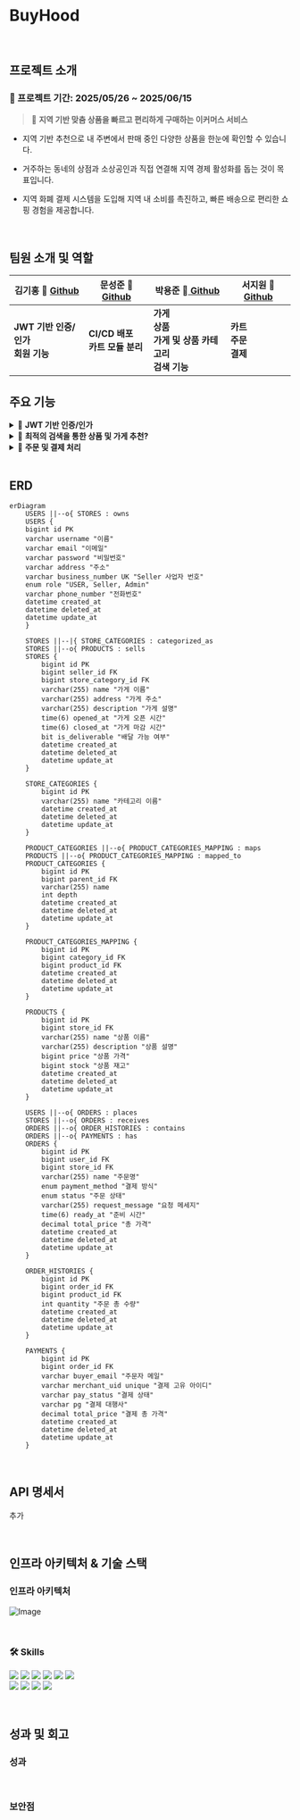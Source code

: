 # BuyHood 

<br>


## 프로젝트 소개

### 📅 프로젝트 기간: 2025/05/26 ~ 2025/06/15

> 📌 **지역 기반 맞춤 상품을 빠르고 편리하게 구매하는 이커머스 서비스**

- 지역 기반 추천으로 내 주변에서 판매 중인 다양한 상품을 한눈에 확인할 수 있습니다. 

- 거주하는 동네의 상점과 소상공인과 직접 연결해 지역 경제 활성화를 돕는 것이 목표입니다.

- 지역 화폐 결제 시스템을 도입해 지역 내 소비를 촉진하고, 빠른 배송으로 편리한 쇼핑 경험을 제공합니다.


<br>

## 팀원 소개 및 역할


| 김기홍  🔗 [Github](https://github.com/KimKiHong-1111) | 문성준    🔗 [Github](https://github.com/sjMun09) | 박용준 🔗[ Github](https://github.com/dereck-jun)           | 서지원   🔗 [Github](https://github.com/jiwonclvl)      |
|-----------------------------------------------------|------------------------------------------------|----------------------------------------------------------|------------|
| **JWT 기반 인증/인가**<br>**회원 기능** | **CI/CD 배포**<br> **카트 모듈 분리**                      | **가게** <br> **상품**  <br> **가게 및 상품 카테고리** <br> **검색 기능** | **카트** <br> **주문**  <br> **결제**



## 주요 기능


<details>
<summary>🪪 <strong>JWT 기반 인증/인가</strong></summary>

- JWT를 활용해 사용자 인증 및 권한 인가를 처리합니다.
- 사용자 역할 기반 권한 제어 (USER, SELLER, ADMIN)


</details>

<details>
<summary>🔎 <strong>최적의 검색을 통한 상품 및 가게 추천?</strong></summary>



</details>

<details>
<summary>🛒 <strong>주문 및 결제 처리</strong></summary>

**[장바구니]**
- 장바구니에서 상품 추가

**[주문]**

- 주문 상태: `PENDING` ➡️ `ACCEPTED (가게 승인)` ➡️ `COMPLETED` (취소시 **CANCELED**, 가게 거절 시 **REJECTED** )
 

**[결제]**

- 결제 상태: `READY` ➡️ `PAID` (실패시 **FAILED** , 취소시 **CANCELED** )


- 결제 수단으로는 **CARD**, **ZERO_PAY** 등을 지원하며, Iamport 결제 모듈을 연동
- **결제 성공** 시 <ins>결제 상태 업데이트</ins>, **실패** 시 <ins>주문 PENDING 상태</ins>
- ZERO_PAY는 QR 코드 생성을 통해 모의 결제 시뮬레이션을 지원

</details>


<br>

## ERD
```mermaid
erDiagram
    USERS ||--o{ STORES : owns
    USERS {
    bigint id PK
    varchar username "이름"
    varchar email "이메일"
    varchar password "비밀번호"
    varchar address "주소"
    varchar business_number UK "Seller 사업자 번호"
    enum role "USER, Seller, Admin"
    varchar phone_number "전화번호"
    datetime created_at 
    datetime deleted_at
    datetime update_at
    }

    STORES ||--|{ STORE_CATEGORIES : categorized_as
    STORES ||--o{ PRODUCTS : sells
    STORES {
        bigint id PK
        bigint seller_id FK 
        bigint store_category_id FK
        varchar(255) name "가게 이름"
        varchar(255) address "가게 주소"
        varchar(255) description "가게 설명"
        time(6) opened_at "가게 오픈 시간"
        time(6) closed_at "가게 마감 시간"
        bit is_deliverable "배달 가능 여부"
        datetime created_at
        datetime deleted_at
        datetime update_at
    }

    STORE_CATEGORIES {
        bigint id PK
        varchar(255) name "카테고리 이름"
        datetime created_at
        datetime deleted_at
        datetime update_at
    }

    PRODUCT_CATEGORIES ||--o{ PRODUCT_CATEGORIES_MAPPING : maps
    PRODUCTS ||--o{ PRODUCT_CATEGORIES_MAPPING : mapped_to
    PRODUCT_CATEGORIES {
        bigint id PK
        bigint parent_id FK 
        varchar(255) name
        int depth 
        datetime created_at
        datetime deleted_at
        datetime update_at
    }

    PRODUCT_CATEGORIES_MAPPING {
        bigint id PK
        bigint category_id FK
        bigint product_id FK
        datetime created_at
        datetime deleted_at
        datetime update_at
    }

    PRODUCTS {
        bigint id PK
        bigint store_id FK
        varchar(255) name "상품 이름"
        varchar(255) description "상품 설명"
        bigint price "상품 가격"
        bigint stock "상품 재고"
        datetime created_at
        datetime deleted_at
        datetime update_at
    }

    USERS ||--o{ ORDERS : places
    STORES ||--o{ ORDERS : receives
    ORDERS ||--o{ ORDER_HISTORIES : contains
    ORDERS ||--o{ PAYMENTS : has
    ORDERS {
        bigint id PK
        bigint user_id FK
        bigint store_id FK
        varchar(255) name "주문명"
        enum payment_method "결제 방식"
        enum status "주문 상태"
        varchar(255) request_message "요청 메세지"
        time(6) ready_at "준비 시간"
        decimal total_price "총 가격"
        datetime created_at
        datetime deleted_at
        datetime update_at
    }

    ORDER_HISTORIES {
        bigint id PK
        bigint order_id FK 
        bigint product_id FK 
        int quantity "주문 총 수량"
        datetime created_at
        datetime deleted_at
        datetime update_at
    }

    PAYMENTS {
        bigint id PK
        bigint order_id FK
        varchar buyer_email "주문자 메일"
        varchar merchant_uid unique "결제 고유 아이디"
        varchar pay_status "결제 상태"
        varchar pg "결제 대행사"
        decimal total_price "결제 총 가격"
        datetime created_at
        datetime deleted_at
        datetime update_at
    }
```

<br>

## API 명세서

추가 

<br>

## 인프라 아키텍처 & 기술 스택

### 인프라 아키텍처

![Image](https://github.com/user-attachments/assets/480572d4-709e-461a-95bb-5006ac71933c)

<br>

### 🛠️ Skills
<p align="left">
  <img src="https://img.shields.io/badge/GitHub-181717?style=flat&logo=github&logoColor=white"/>
  <img src="https://img.shields.io/badge/GitHubActions-2088FF?style=flat&logo=githubactions&logoColor=white"/>
  <img src="https://img.shields.io/badge/Java-007396?style=flat&logo=java&logoColor=white"/>
  <img src="https://img.shields.io/badge/Spring-6DB33F?style=flat&logo=spring&logoColor=white"/>
  <img src="https://img.shields.io/badge/Gradle-02303A?style=flat&logo=gradle&logoColor=white"/>
  <img src="https://img.shields.io/badge/Jira-0052CC?style=flat&logo=jira&logoColor=white"/>
  <br/>
  <img src="https://img.shields.io/badge/MySQL-4479A1?style=flat&logo=mysql&logoColor=white"/>
  <img src="https://img.shields.io/badge/Redis-DC382D?style=flat&logo=redis&logoColor=white"/>
  <img src="https://img.shields.io/badge/RabbitMQ-FF6600?style=flat&logo=rabbitmq&logoColor=white"/>
  <img src="https://img.shields.io/badge/ElasticSearch-005571?style=flat&logo=elasticsearch&logoColor=white"/>
</p>

<br>

## 성과 및 회고

### 성과






<br>

### 보안점


<br>

